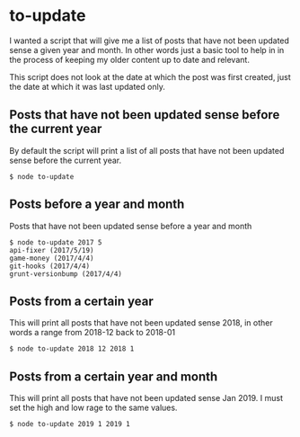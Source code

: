 # to-update

I wanted a script that will give me a list of posts that have not been updated sense a given year and month. In other words just a basic tool to help in in the process of keeping my older content up to date and relevant.

This script does not look at the date at which the post was first created, just the date at which it was last updated only.

## Posts that have not been updated sense before the current year

By default the script will print a list of all posts that have not been updated sense before the current year.

```
$ node to-update
```

## Posts before a year and month

Posts that have not been updated sense before a year and month

```
$ node to-update 2017 5
api-fixer (2017/5/19)
game-money (2017/4/4)
git-hooks (2017/4/4)
grunt-versionbump (2017/4/4)
```

## Posts from a certain year

This will print all posts that have not been updated sense 2018, in other words a range from 2018-12 back to 2018-01

```
$ node to-update 2018 12 2018 1
```

## Posts from a certain year and month

This will print all posts that have not been updated sense Jan 2019. I must set the high and low rage to the same values.

```
$ node to-update 2019 1 2019 1
```